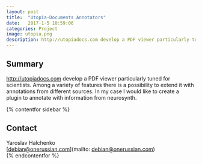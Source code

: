 ```yaml
---
layout: post
title:  "Utopia-Documents Annotators"
date:   2017-1-5 10:59:06
categories: Project
image: utopia.png
description: http://utopiadocs.com develop a PDF viewer particularly tuned for scientists.
---
```

## Summary
http://utopiadocs.com develop a PDF viewer particularly tuned for scientists. Among a variety of features there is a possibility to extend it with annotations from different sources. In my case I would like to create a plugin to annotate with information from neurosynth.

{% contentfor sidebar %}
## Contact  
Yaroslav Halchenko  
[debian@onerussian.com](mailto: debian@onerussian.com)  
{% endcontentfor %}
